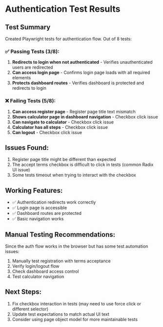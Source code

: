 # Authentication Test Results

## Test Summary

Created Playwright tests for authentication flow. Out of 8 tests:

### ✅ Passing Tests (3/8):
1. **Redirects to login when not authenticated** - Verifies unauthenticated users are redirected
2. **Can access login page** - Confirms login page loads with all required elements
3. **Protects dashboard routes** - Verifies dashboard is protected and redirects to login

### ❌ Failing Tests (5/8):
1. **Can access register page** - Register page title text mismatch
2. **Shows calculator page in dashboard navigation** - Checkbox click issue
3. **Can navigate to calculator** - Checkbox click issue
4. **Calculator has all steps** - Checkbox click issue
5. **Can logout** - Checkbox click issue

## Issues Found:
1. Register page title might be different than expected
2. The accept terms checkbox is difficult to click in tests (common Radix UI issue)
3. Some tests timeout when trying to interact with the checkbox

## Working Features:
- ✅ Authentication redirects work correctly
- ✅ Login page is accessible
- ✅ Dashboard routes are protected
- ✅ Basic navigation works

## Manual Testing Recommendations:
Since the auth flow works in the browser but has some test automation issues:
1. Manually test registration with terms acceptance
2. Verify login/logout flow
3. Check dashboard access control
4. Test calculator navigation

## Next Steps:
1. Fix checkbox interaction in tests (may need to use force click or different selector)
2. Update test expectations to match actual UI text
3. Consider using page object model for more maintainable tests